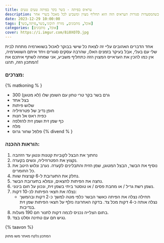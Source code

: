 ```yaml
---
title: עראיס בפיתה - בשר בקר בפיתה טעים טעים
description: גם כשהמסעדות סגורות העראיס הזה הוא תחליף מצוין ומשביע לכל מאכל בשרי אחר.
date: 2023-12-29 10:00:00
tags: [אוכל, מתכונים, מזרח תיכוני,בשר,פיתה,כשר]
categories: [אוכל, מתכונים]
cover: https://i.imgur.com/8i0XO7D.jpg
---
```

אחד הדברים האהובים עליי זה לצאת כל שישי בבוקר לאכול בשווארמיה מתחת לבית שלי עם בעלי, אבל בעיקר בזמנים האלו, שהרבה עסקים סגורים ויחד איתם השווארמיה, אין כמו להכין את העראייס המצוין הזה כתחליף משביע, אני שמחה לשתף איתכם את המתכון הזה, תהנו!

### מצרכים:
{% matkoning % }
-   300 גרם בשר בקר טרי טחון עם השומן שלו (לא מטוגן)
-   בצל אחד
-   שלוש פיתות
-   חופן נדיב של פטרוזיליה
-   כפית ראס אל חנות
-   כף שמן זית ושמן זית להזלפה
-   מלח
-   פלפל שחור גרוס
{% divend % }
### הוראות ההכנה: 

1.  נחתוך את הבצל לקוביות קטנות ונטגן עד הזהבה
2.  נקצוץ את הפטרוזיליה, ונשים בקערה.
3.  נוסיף את הבשר, הבצל המטוגן, שמן הזית והתבלינים לקערה. נערב ונלוש היטב את כל החומרים.
4.  נחלק את התערובת ל-6 קציצות שוות.
5.  נחצה את הפיתות לחצאים, ונמלא בתערובת הבשר.
6.  נשמן רשת גריל / או מחבת פסים / או טוסטר ביתי בשמן זית, ונכוון על חום בינוני.
7.  נצלה את חצאי הפיתות לכ-10 דקות: 
	- תחילה נצלה את הפיתה כאשר הבשר כלפי מטה למשך כ-2 דקות ובהמשך נצלה אותה כ-4 דקות מכל צד. בדקה האחרונה נזלף על חצאי הפיתות שמן זית בנדיבות.
9.  בתום הצלייה נכניס לכמה דקות לתנור חם 190 מעלות.
10.  נגיש חם עם טחינה וסלט בצד.

{% taavon %}

<small>המתכון נלקח מאתר משו מתוק</small>
